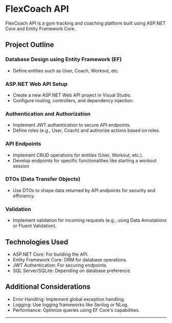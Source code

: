 # FlexCoach API

FlexCoach API is a gym tracking and coaching platform built using ASP.NET Core and Entity Framework Core.

## Project Outline

### Database Design using Entity Framework (EF)

- Define entities such as User, Coach, Workout, etc.

### ASP.NET Web API Setup

- Create a new ASP.NET Web API project in Visual Studio.
- Configure routing, controllers, and dependency injection.

### Authentication and Authorization

- Implement JWT authentication to secure API endpoints.
- Define roles (e.g., User, Coach) and authorize actions based on roles.

### API Endpoints

- Implement CRUD operations for entities (User, Workout, etc.).
- Develop endpoints for specific functionalities like starting a workout session

### DTOs (Data Transfer Objects)

- Use DTOs to shape data returned by API endpoints for security and efficiency.

### Validation

- Implement validation for incoming requests (e.g., using Data Annotations or Fluent Validation).

## Technologies Used

- ASP.NET Core: For building the API.
- Entity Framework Core: ORM for database operations.
- JWT Authentication: For securing endpoints.
- SQL Server/SQLite: Depending on database preference.

## Additional Considerations

- Error Handling: Implement global exception handling.
- Logging: Use logging frameworks like Serilog or NLog.
- Performance: Optimize queries using EF Core's capabilities.

---
